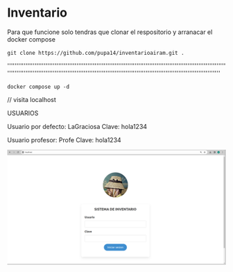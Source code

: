 # Inventario   
Para que funcione solo tendras que clonar el respositorio y arranacar el docker compose

    git clone https://github.com/pupa14/inventarioairam.git .

'''''''''''''''''''''''''''''''''''''''''''''''''''''''''''''''''''''''''''''''''''''''''''''''''''''''''''''''''''''''''''''''''''''''''''''''''''''''''''''''''''''''''''''''''''''''''''''''''''''''''''''''''''''''''''''''''''''''''''''

    docker compose up -d
    
// visita localhost 
    
    
USUARIOS

Usuario por defecto: LaGraciosa
Clave: hola1234

Usuario profesor: Profe
Clave: hola1234

<img src="./www/img/inicio.png" alt="">
